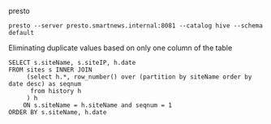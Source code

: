 presto

```
presto --server presto.smartnews.internal:8081 --catalog hive --schema default
```

Eliminating duplicate values based on only one column of the table
```
SELECT s.siteName, s.siteIP, h.date
FROM sites s INNER JOIN
     (select h.*, row_number() over (partition by siteName order by date desc) as seqnum
      from history h
     ) h
    ON s.siteName = h.siteName and seqnum = 1
ORDER BY s.siteName, h.date

```


```

```

